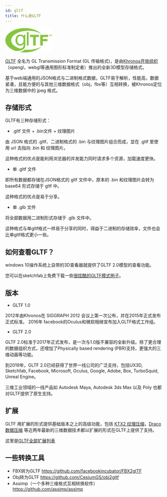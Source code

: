 ```yaml
---
id: gltf
title: 什么是GLTF
---
```


![GLTF Logo](./assets/GLTF_logo.svg.png)

[GLTF](https://www.khronos.org/registry/glTF/specs/2.0/glTF-2.0.html) 全名为 GL Transmission Format (GL 传输格式)，是由[Khronos开放组织](https://www.khronos.org)（opengl，webgl等通用图形标准制定者）推出的全新3D模型存储格式。

基于web端通用的JSON格式与二进制格式数据，GLTF易于解析，性能高，数据紧凑，且能方便的与其他三维数据格式（obj，fbx等）互相转换，被Khronos定位为三维数据中的 jpeg 格式。

## 存储形式

GLTF有三种存储形式：
* .gltf 文件 + .bin文件 + 纹理图片

由 JSON 格式的 .gltf、二进制格式的 .bin 与纹理图片组合而成，並在 .gltf 里使用 url 去指向 .bin 和 纹理图片。

这种格式的优点是能利用浏览器的并发能力同时请求多个资源，加载速度更快。

* 单 .gltf 文件

即所有数据都存储在JSON格式的 gltf 文件中，原本的 .bin 和纹理图片会转为 base64 形式存储于 gltf 中。

这种格式的优点是易于分享。

* 单 .glb 文件

将全部数据用二进制形式存储于 .glb 文件中。

这种格式与单gltf格式一样易于分享的同时，得益于二进制的存储效率，文件也会比单gltf格式更小一些。

## 如何查看GLTF？

windows 10操作系统上自带的3D查看器就提供了GLTF 2.0模型的查看功能。

您可以在sketchfab上免费下载一些[很炫酷的GLTF模式例子](https://sketchfab.com/features/gltf)。


## 版本

* GLTF 1.0

2012年由Khronos在 SIGGRAPH 2012 会议上第一次公布，并在2015年正式发布正式标准。 2016年 facebook的Oculus和微软相继宣布加入GLTF格式工作组。

* GLTF 2.0

GLTF 2.0标准于2017年正式发布，是一次与1.0版不兼容的全新升级。除了更合理的数据组织方式，还增加了Physically based rendering (PBR)支持，更强大的三维动画等功能。

到2019年，GLTF 2.0已经获得了世界一线公司的广泛支持，包括UX3D, Sketchfab, Facebook, Microsoft, Oculus, Google, Adobe, Box, TurboSquid, Unreal Engine。

三维工业领域的一线产品如  Autodesk Maya, Autodesk 3ds Max 以及 Poly 也都对GLTF提供了原生支持。

## 扩展

GLTF 用扩展的形式提供基础版本之上的高级功能，包括 [KTX2 纹理压缩](https://github.com/KhronosGroup/glTF/blob/main/extensions/2.0/Khronos/KHR_texture_basisu/README.md)，[Draco数据压缩](https://github.com/KhronosGroup/glTF/blob/main/extensions/2.0/Khronos/KHR_draco_mesh_compression/README.md) 等近两年最新的三维数据技术都以扩展的形式在GLTF上提供了支持。

这里是[GLTF全部扩展列表](https://github.com/KhronosGroup/glTF/blob/main/extensions/README.md)

## 一些转换工具

* FBX转为GLTF https://github.com/facebookincubator/FBX2glTF
* Obj转为GLTF https://github.com/CesiumGS/obj2gltf
* Assimp（一个多种三维格式互相转换软件） https://github.com/assimp/assimp

